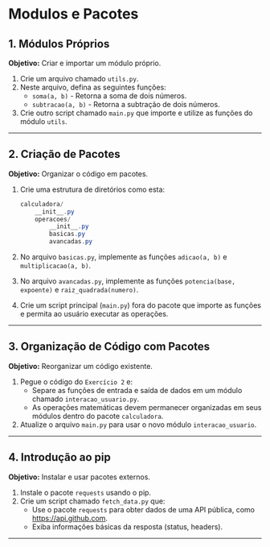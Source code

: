 # Modulos e Pacotes

## 1. Módulos Próprios

**Objetivo:** Criar e importar um módulo próprio.  

1. Crie um arquivo chamado `utils.py`.  
2. Neste arquivo, defina as seguintes funções:  
   - `soma(a, b)` - Retorna a soma de dois números.  
   - `subtracao(a, b)` - Retorna a subtração de dois números.  
3. Crie outro script chamado `main.py` que importe e utilize as funções do módulo `utils`.  

---

## 2. Criação de Pacotes

**Objetivo:** Organizar o código em pacotes.  

1. Crie uma estrutura de diretórios como esta:  

   ```powershell
   calculadora/
       __init__.py
       operacoes/
           __init__.py
           basicas.py
           avancadas.py
   ```

2. No arquivo `basicas.py`, implemente as funções `adicao(a, b)` e `multiplicacao(a, b)`.  
3. No arquivo `avancadas.py`, implemente as funções `potencia(base, expoente)` e `raiz_quadrada(numero)`.  
4. Crie um script principal (`main.py`) fora do pacote que importe as funções e permita ao usuário executar as operações.  

---

## 3. Organização de Código com Pacotes

**Objetivo:** Reorganizar um código existente.  

1. Pegue o código do `Exercício 2` e:  
   - Separe as funções de entrada e saída de dados em um módulo chamado `interacao_usuario.py`.  
   - As operações matemáticas devem permanecer organizadas em seus módulos dentro do pacote `calculadora`.  
2. Atualize o arquivo `main.py` para usar o novo módulo `interacao_usuario`.

---

## 4. Introdução ao pip

**Objetivo:** Instalar e usar pacotes externos.  

1. Instale o pacote `requests` usando o pip.  
2. Crie um script chamado `fetch_data.py` que:  
   - Use o pacote `requests` para obter dados de uma API pública, como https://api.github.com.  
   - Exiba informações básicas da resposta (status, headers).  

---
